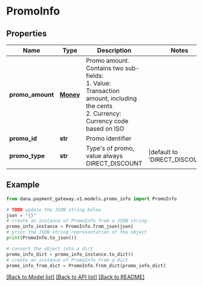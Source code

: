 # PromoInfo


## Properties

Name | Type | Description | Notes
------------ | ------------- | ------------- | -------------
**promo_amount** | [**Money**](Money.md) | Promo amount. Contains two sub-fields:<br /> 1. Value: Transaction amount, including the cents<br /> 2. Currency: Currency code based on ISO<br />  | 
**promo_id** | **str** | Promo identifier | 
**promo_type** | **str** | Type&#39;s of promo, value always DIRECT_DISCOUNT | [default to 'DIRECT_DISCOUNT']

## Example

```python
from dana.payment_gateway.v1.models.promo_info import PromoInfo

# TODO update the JSON string below
json = "{}"
# create an instance of PromoInfo from a JSON string
promo_info_instance = PromoInfo.from_json(json)
# print the JSON string representation of the object
print(PromoInfo.to_json())

# convert the object into a dict
promo_info_dict = promo_info_instance.to_dict()
# create an instance of PromoInfo from a dict
promo_info_from_dict = PromoInfo.from_dict(promo_info_dict)
```
[[Back to Model list]](../README.md#documentation-for-models) [[Back to API list]](../README.md#documentation-for-api-endpoints) [[Back to README]](../README.md)


